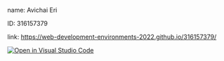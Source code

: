 name: Avichai Eri

ID: 316157379

link:
https://web-development-environments-2022.github.io/316157379/

[![Open in Visual Studio Code](https://classroom.github.com/assets/open-in-vscode-c66648af7eb3fe8bc4f294546bfd86ef473780cde1dea487d3c4ff354943c9ae.svg)](https://classroom.github.com/online_ide?assignment_repo_id=7645397&assignment_repo_type=AssignmentRepo)


